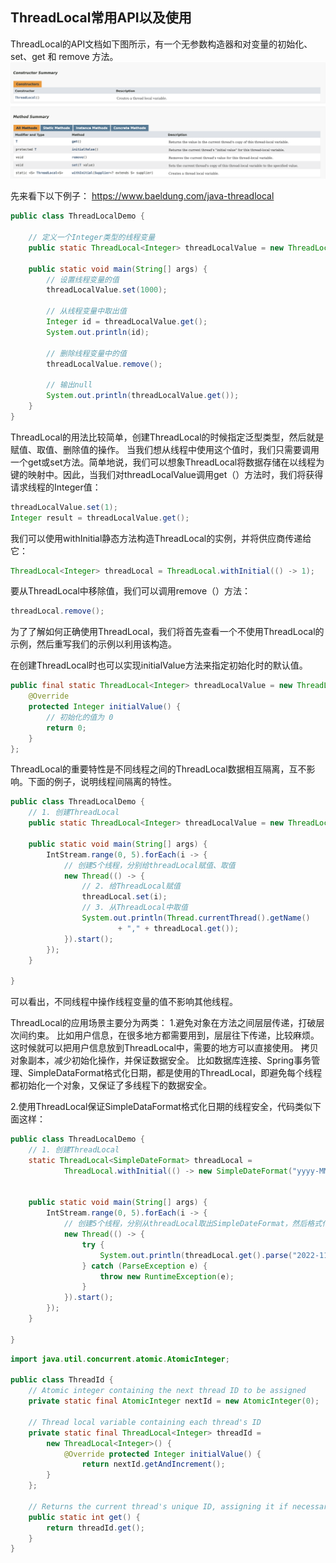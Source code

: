 ## ThreadLocal常用API以及使用

ThreadLocal的API文档如下图所示，有一个无参数构造器和对变量的初始化、set、get 和 remove 方法。
![截屏2023-10-14 下午4.02.32.png](images%2F%E6%88%AA%E5%B1%8F2023-10-14%20%E4%B8%8B%E5%8D%884.02.32.png)

先来看下以下例子：
https://www.baeldung.com/java-threadlocal
```java
public class ThreadLocalDemo {

    // 定义一个Integer类型的线程变量
    public static ThreadLocal<Integer> threadLocalValue = new ThreadLocal<>();

    public static void main(String[] args) {
        // 设置线程变量的值
        threadLocalValue.set(1000);

        // 从线程变量中取出值
        Integer id = threadLocalValue.get();
        System.out.println(id);

        // 删除线程变量中的值
        threadLocalValue.remove();
        
        // 输出null
        System.out.println(threadLocalValue.get());
    }
}
```
ThreadLocal的用法比较简单，创建ThreadLocal的时候指定泛型类型，然后就是赋值、取值、删除值的操作。
当我们想从线程中使用这个值时，我们只需要调用一个get或set方法。简单地说，我们可以想象ThreadLocal将数据存储在以线程为键的映射中。因此，当我们对threadLocalValue调用get（）方法时，我们将获得请求线程的Integer值：
```java
threadLocalValue.set(1);
Integer result = threadLocalValue.get();
```

我们可以使用withInitial静态方法构造ThreadLocal的实例，并将供应商传递给它：
```java
ThreadLocal<Integer> threadLocal = ThreadLocal.withInitial(() -> 1);
```
要从ThreadLocal中移除值，我们可以调用remove（）方法：
```java
threadLocal.remove();
```
为了了解如何正确使用ThreadLocal，我们将首先查看一个不使用ThreadLocal的示例，然后重写我们的示例以利用该构造。


在创建ThreadLocal时也可以实现initialValue方法来指定初始化时的默认值。
```java
public final static ThreadLocal<Integer> threadLocalValue = new ThreadLocal<Integer>() {
    @Override
    protected Integer initialValue() {
        // 初始化的值为 0
        return 0;
    }
};
```

ThreadLocal的重要特性是不同线程之间的ThreadLocal数据相互隔离，互不影响。下面的例子，说明线程间隔离的特性。
```java
public class ThreadLocalDemo {
    // 1. 创建ThreadLocal
    public static ThreadLocal<Integer> threadLocalValue = new ThreadLocal<>();

    public static void main(String[] args) {
        IntStream.range(0, 5).forEach(i -> {
          	// 创建5个线程，分别给threadLocal赋值、取值
            new Thread(() -> {
                // 2. 给ThreadLocal赋值
                threadLocal.set(i);
                // 3. 从ThreadLocal中取值
                System.out.println(Thread.currentThread().getName()
                        + "," + threadLocal.get());
            }).start();
        });
    }

}
```
可以看出，不同线程中操作线程变量的值不影响其他线程。

ThreadLocal的应用场景主要分为两类：
1.避免对象在方法之间层层传递，打破层次间约束。
比如用户信息，在很多地方都需要用到，层层往下传递，比较麻烦。这时候就可以把用户信息放到ThreadLocal中，需要的地方可以直接使用。
拷贝对象副本，减少初始化操作，并保证数据安全。
比如数据库连接、Spring事务管理、SimpleDataFormat格式化日期，都是使用的ThreadLocal，即避免每个线程都初始化一个对象，又保证了多线程下的数据安全。

2.使用ThreadLocal保证SimpleDataFormat格式化日期的线程安全，代码类似下面这样：

```java
public class ThreadLocalDemo {
    // 1. 创建ThreadLocal
    static ThreadLocal<SimpleDateFormat> threadLocal =
            ThreadLocal.withInitial(() -> new SimpleDateFormat("yyyy-MM-dd HH:mm:ss"));


    public static void main(String[] args) {
        IntStream.range(0, 5).forEach(i -> {
            // 创建5个线程，分别从threadLocal取出SimpleDateFormat，然后格式化日期
            new Thread(() -> {
                try {
                    System.out.println(threadLocal.get().parse("2022-11-11 00:00:00"));
                } catch (ParseException e) {
                    throw new RuntimeException(e);
                }
            }).start();
        });
    }

}
```


```java
import java.util.concurrent.atomic.AtomicInteger;

public class ThreadId {
    // Atomic integer containing the next thread ID to be assigned
    private static final AtomicInteger nextId = new AtomicInteger(0);

    // Thread local variable containing each thread's ID
    private static final ThreadLocal<Integer> threadId =
        new ThreadLocal<Integer>() {
            @Override protected Integer initialValue() {
                return nextId.getAndIncrement();
        }
    };

    // Returns the current thread's unique ID, assigning it if necessary
    public static int get() {
        return threadId.get();
    }
}
```



